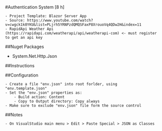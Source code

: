 ﻿#Authentication System [8 h]

	- Project Template: Blazor Server App
	- Source: https://www.youtube.com/watch?v=cwgck1k0YKU&list=PLjrh5YRNPzdQMQSFaxP8XrouoVq4QDw2H&index=11
	- RapidApi Weather Api (https://rapidapi.com/weatherapi/api/weatherapi-com) <- must register to get an api key


##Nuget Packages

- System.Net.Http.Json


##Instructions


##Configuration

	- Create a file "env.json" into root forlder, using "env.template.json"
	- Set the "env.json" properties as:
		- Build action: Content
		- Copy to Output directory: Copy always
	- Make sure to exclude "env.json" file form the source control

##Notes

	- On VisualStudio main menu > Edit > Paste Special > JSON as Classes
